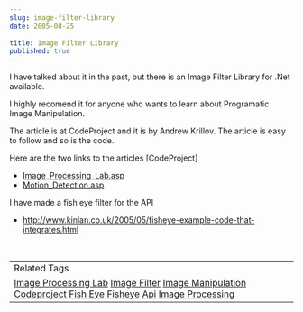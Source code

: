 ```yaml
---
slug: image-filter-library
date: 2005-08-25
 
title: Image Filter Library
published: true
---
```

I have talked about it in the past, but there is an Image Filter Library for .Net available.<p />I highly recomend it for anyone who wants to learn about Programatic Image Manipulation.<p />The article is at CodeProject and it is by Andrew Krillov.  The article is easy to follow and so is the code.<p />Here are the two links to the articles [CodeProject]<br /><ul>
<li><a href="http://www.codeproject.com/cs/media/Image_Processing_Lab.asp">Image_Processing_Lab.asp</a></li>
<li><a href="http://www.codeproject.com/cs/media/Motion_Detection.asp">Motion_Detection.asp</a></li>
</ul><p>I have made a fish eye filter for the API</p><ul><li><a href="http://www.kinlan.co.uk/2005/05/fisheye-example-code-that-integrates.html">http://www.kinlan.co.uk/2005/05/fisheye-example-code-that-integrates.html</a></li></ul><br /><table class="TechnoratiHead TagHeader">
<tr><td>Related Tags</td></tr>
<tr class="Technorati"><td>
<a href="https://paul.kinlan.me/tags/Image%20Processing%20Lab" class="Tag" rel="tag">Image Processing Lab</a> <a href="https://paul.kinlan.me/tags/Image%20Filter" class="Tag" rel="tag">Image Filter</a> <a href="https://paul.kinlan.me/tags/Image%20Manipulation" class="Tag" rel="tag">Image Manipulation</a> <a href="https://paul.kinlan.me/tags/Codeproject" class="Tag" rel="tag">Codeproject</a> <a href="https://paul.kinlan.me/tags/Fish%20Eye" class="Tag" rel="tag">Fish Eye</a> <a href="https://paul.kinlan.me/tags/Fisheye" class="Tag" rel="tag">Fisheye</a> <a href="https://paul.kinlan.me/tags/Api" class="Tag" rel="tag">Api</a> <a href="https://paul.kinlan.me/tags/Image%20Processing" class="Tag" rel="tag">Image Processing</a>
</td></tr>
</table>

